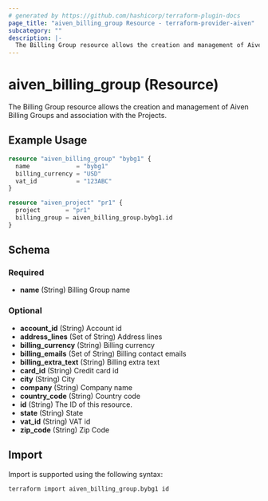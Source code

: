 ```yaml
---
# generated by https://github.com/hashicorp/terraform-plugin-docs
page_title: "aiven_billing_group Resource - terraform-provider-aiven"
subcategory: ""
description: |-
  The Billing Group resource allows the creation and management of Aiven Billing Groups and association with the Projects.
---
```


# aiven_billing_group (Resource)

The Billing Group resource allows the creation and management of Aiven Billing Groups and association with the Projects.

## Example Usage

```terraform
resource "aiven_billing_group" "bybg1" {
  name             = "bybg1"
  billing_currency = "USD"
  vat_id           = "123ABC"
}

resource "aiven_project" "pr1" {
  project       = "pr1"
  billing_group = aiven_billing_group.bybg1.id
}
```

<!-- schema generated by tfplugindocs -->
## Schema

### Required

- **name** (String) Billing Group name

### Optional

- **account_id** (String) Account id
- **address_lines** (Set of String) Address lines
- **billing_currency** (String) Billing currency
- **billing_emails** (Set of String) Billing contact emails
- **billing_extra_text** (String) Billing extra text
- **card_id** (String) Credit card id
- **city** (String) City
- **company** (String) Company name
- **country_code** (String) Country code
- **id** (String) The ID of this resource.
- **state** (String) State
- **vat_id** (String) VAT id
- **zip_code** (String) Zip Code

## Import

Import is supported using the following syntax:

```shell
terraform import aiven_billing_group.bybg1 id
```
